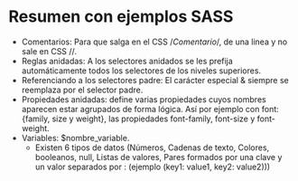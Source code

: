 # Resumen con ejemplos SASS

- Comentarios: Para que salga en el CSS /*Comentario*/, de una linea y no sale en CSS //.
- Reglas anidadas: A los selectores anidados se les prefija automáticamente todos los selectores de los niveles superiores.
- Referenciando a los selectores padre: El carácter especial & siempre se reemplaza por el selector padre.
- Propiedades anidadas: define varias propiedades cuyos nombres aparecen estar agrupados de
forma lógica. Así por ejemplo con font: {family, size y weight}, las propiedades font-family, font-size y font-weight.
- Variables: $nombre_variable. 
  * Existen 6 tipos de datos (Números, Cadenas de texto, Colores, booleanos, null, Listas de valores, Pares formados por una clave y un valor separados por : (ejemplo
(key1: value1, key2: value2)))